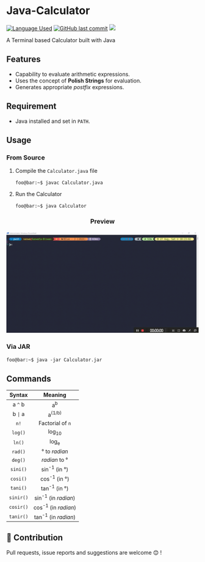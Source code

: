 # Java-Calculator

<p align =left>
  <a href="https://github.com/JustABeginning/Java-Calculator#JAB"><img src="https://img.shields.io/badge/language-Java-brightgreen" alt="Language Used"></a>
  <a href="https://github.com/JustABeginning/Java-Calculator#JAB"><img src="https://img.shields.io/github/last-commit/JustABeginning/Java-Calculator" alt="GitHub last commit"></a>
  <a href="https://twitter.com/UnusualCoderJAB/status/1563506476249133060"><img src="https://img.shields.io/twitter/url?style=social&url=https%3A%2F%2Ftwitter.com%2FUnusualCoderJAB"></a>
</p>

A Terminal based Calculator built with Java

## Features

+ Capability to evaluate arithmetic expressions.
+ Uses the concept of **Polish Strings** for evaluation.
+ Generates appropriate *postfix* expressions.

## Requirement

+ Java installed and set in `PATH`.

## Usage

### From Source

1. Compile the `Calculator.java` file

    ```console
    foo@bar:~$ javac Calculator.java
    ```

1. Run the Calculator

    ```console
    foo@bar:~$ java Calculator
    ```

<h3 align=center>Preview</h3>

[![Usage Preview](Images/Usage.gif)](https://github.com/JustABeginning/Java-Calculator#JAB)

### Via JAR

  ```console
  foo@bar:~$ java -jar Calculator.jar
  ```

## Commands

|Syntax|Meaning|
|:---:|:---:|
|a `^` b|a<sup>b</sup>|
|b <code>&#124;</code> a|a<sup>(1/b)</sup>|
|`n!`|Factorial of `n`|
|`log()`|log<sub>10</sub>|
|`ln()`|log<sub>e</sub>|
|`rad()`|&deg; to *radian*|
|`deg()`|*radian* to &deg;|
|`sini()`|sin<sup>-1</sup> (in &deg;)|
|`cosi()`|cos<sup>-1</sup> (in &deg;)|
|`tani()`|tan<sup>-1</sup> (in &deg;)|
|`sinir()`|sin<sup>-1</sup> (in *radian*)|
|`cosir()`|cos<sup>-1</sup> (in *radian*)|
|`tanir()`|tan<sup>-1</sup> (in *radian*)|

## 🧋 Contribution

Pull requests, issue reports and suggestions are welcome 😊 !
